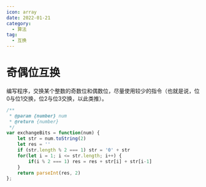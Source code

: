 ```yaml
---
icon: array
date: 2022-01-21
category:
  - 算法
tag:
  - 互换
---
```


# 奇偶位互换

编写程序，交换某个整数的奇数位和偶数位，尽量使用较少的指令（也就是说，位0与位1交换，位2与位3交换，以此类推）。

```jsx
/**
 * @param {number} num
 * @return {number}
 */
var exchangeBits = function(num) {
    let str = num.toString(2)
    let res = ''
    if (str.length % 2 === 1) str = '0' + str
    for(let i = 1; i <= str.length; i++) {
        if(i % 2 === 1) res = res + str[i] + str[i-1]
    }
    return parseInt(res, 2)
};
```